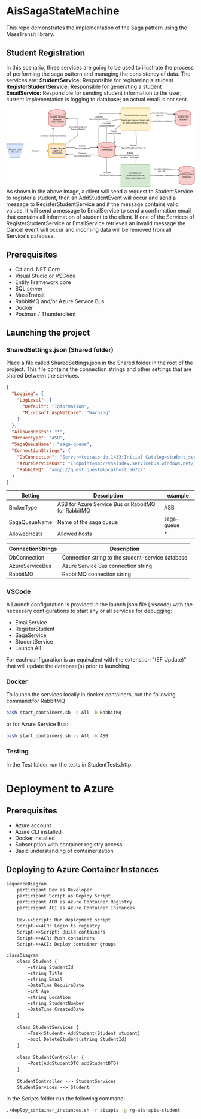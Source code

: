 # AisSagaStateMachine
This repo demonstrates the implementation of the Saga pattern using the MassTransit library.

## Student Registration
In this scenario, three services are going to be used to illustrate the process of performing the saga pattern and managing the consistency of data. The services are:
<b>StudentService:</b> Responsible for registering a student
<b>RegisterStudentService:</b> Responsible for generating a student
<b>EmailService:</b> Responsible for sending student information to the user; current implementation is logging to database; an actual email is not sent.

![SagaDiagram](./docs/overview.png)
As shown in the above image, a client will send a request to StudentService to register a student, then an AddStudentEvent will occur and send a message to RegisterStudentService and if the message contains valid values, it will send a message to EmailService to send a confirmation email that contains all information of student to the client. If one of the Services of RegisterStudentService or EmailService retrieves an invalid message the Cancel event will occur and incoming data will be removed from all Service's database.

## Prerequisites
- C# and .NET Core
- Visual Studio or VSCode
- Entity Framework core
- SQL server
- MassTransit
- RabbitMQ and/or Azure Service Bus
- Docker
- Postman / Thunderclient


## Launching the project

### SharedSettings.json (Shared folder)

Place a file called SharedSettings.json in the Shared folder in the root of the project. This file contains the connection strings and other settings that are shared between the services.

``` json
{
  "Logging": {
    "LogLevel": {
      "Default": "Information",
      "Microsoft.AspNetCore": "Warning"
    }
  },
  "AllowedHosts": "*",
  "BrokerType": "ASB",
  "SagaQueueName": "saga-queue",
  "ConnectionStrings": {
    "DbConnection": "Server=tcp:ais-db,1433;Initial Catalog=student_service;User ID=<SQL server user name>;Password=<SQL server password>;MultipleActiveResultSets=False;Encrypt=False;Connection Timeout=30;TrustServerCertificate=True;",
    "AzureServiceBus": "Endpoint=sb://vsaisdev.servicebus.windows.net/;SharedAccessKeyName=RootManageSharedAccessKey;SharedAccessKey=<key>",
    "RabbitMQ": "amqp://guest:guest@localhost:5672/"
  }
}

```

|Setting|Description|example|
|---|---|---|
|BrokerType|ASB for Azure Service Bus or RabbitMQ for RabbitMQ|ASB|
|SagaQueueName|Name of the saga queue|saga-queue|
|AllowedHosts|Allowed hosts|*|

|ConnectionStrings|Description|
|---|---|
|DbConnection|Connection string to the student-service database|
|AzureServiceBus|Azure Service Bus connection string|
|RabbitMQ|RabbitMQ connection string|


### VSCode

A Launch configuration is provided in the launch.json file (.vscode) with the necessary configurations to start any or all services for debugging:
- EmailService
- RegisterStudent
- SagaService
- StudentService
- Launch All

For each configuration is an equivalent with the extenstion "(EF Update)" that will update the database(s) prior to launching.


### Docker

To launch the services locally in docker containers, run the following command:for RabbitMQ

``` bash
bash start_containers.sh -s All -b RabbitMq
```

or for Azure Service Bus:

``` bash
bash start_containers.sh -s All -b ASB
```

### Testing

In the Test folder run the tests in StudentTests.http.

### 

# Deployment to Azure

## Prerequisites

- Azure account
- Azure CLI installed
- Docker installed
- Subscription with container registry access
- Basic understanding of containerization

## Deploying to Azure Container Instances
```	mermaid
sequenceDiagram
    participant Dev as Developer
    participant Script as Deploy Script
    participant ACR as Azure Container Registry
    participant ACI as Azure Container Instances
    
    Dev->>Script: Run deployment script
    Script->>ACR: Login to registry
    Script->>Script: Build containers
    Script->>ACR: Push containers
    Script->>ACI: Deploy container groups
```
``` mermaid
classDiagram
    class Student {
        +string StudentId
        +string Title
        +string Email
        +DateTime RequireDate
        +int Age
        +string Location
        +string StudentNumber
        +DateTime CreatedDate
    }
    
    class StudentServices {
        +Task<Student> AddStudent(Student student)
        +bool DeleteStudent(string StudentId)
    }
    
    class StudentController {
        +Post(AddStudentDTO addStudentDTO)
    }
    
    StudentController --> StudentServices
    StudentServices --> Student
```

In the Scripts folder run the following command:

``` bash
./deploy_container_instances.sh -r aisapis -g rg-ais-apis-student
```


